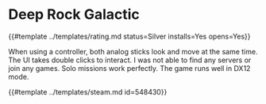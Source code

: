 # Deep Rock Galactic
<!-- script:Aliases [] -->

{{#template ../templates/rating.md status=Silver installs=Yes opens=Yes}}

When using a controller, both analog sticks look and move at the same time. The UI takes double clicks to interact. I was not able to find any servers or join any games. Solo missions work perfectly. The game runs well in DX12 mode.

{{#template ../templates/steam.md id=548430}}
